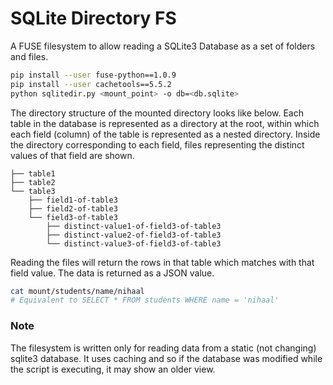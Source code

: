 # SQLite Directory FS

A FUSE filesystem to allow reading a SQLite3 Database as a set of folders and files.

```sh
pip install --user fuse-python==1.0.9
pip install --user cachetools==5.5.2
python sqlitedir.py <mount_point> -o db=<db.sqlite>
```

The directory structure of the mounted directory looks like below. Each table in the database is represented as a directory at the root, within which each field (column) of the table is represented as a nested directory. Inside the directory corresponding to each field, files representing the distinct values of that field are shown.

```
├── table1
├── table2
└── table3
    ├── field1-of-table3
    ├── field2-of-table3
    └── field3-of-table3
        ├── distinct-value1-of-field3-of-table3
        ├── distinct-value2-of-field3-of-table3
        └── distinct-value3-of-field3-of-table3
```

Reading the files will return the rows in that table which matches with that field value. The data is returned as a JSON value.

```sh
cat mount/students/name/nihaal
# Equivalent to SELECT * FROM students WHERE name = 'nihaal'
```

### Note

The filesystem is written only for reading data from a static (not changing) sqlite3 database. It uses caching and so if the database was modified while the script is executing, it may show an older view.
